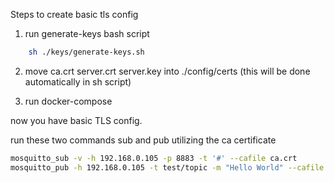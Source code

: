 
Steps to create basic tls config
1. run generate-keys bash script

```bash
    sh ./keys/generate-keys.sh
```
2. move ca.crt server.crt server.key into ./config/certs (this will be done automatically in sh script)

3. run docker-compose


now you have basic TLS config. 

run these two commands sub and pub utilizing the ca certificate


```bash
mosquitto_sub -v -h 192.168.0.105 -p 8883 -t '#' --cafile ca.crt
mosquitto_pub -h 192.168.0.105 -t test/topic -m "Hello World" --cafile ca.crt

```